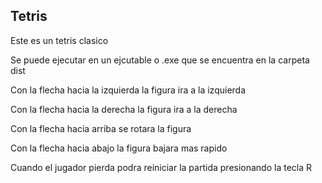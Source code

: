 ## Tetris
Este es un tetris clasico

Se puede ejecutar en un ejcutable o .exe que se encuentra en la carpeta dist


Con la flecha hacia la izquierda la figura ira a la izquierda

Con la flecha hacia la derecha la figura ira a la derecha

Con la flecha hacia arriba se rotara la figura

Con la flecha hacia abajo la figura bajara mas rapido



Cuando el jugador pierda podra reiniciar la partida presionando la tecla R
